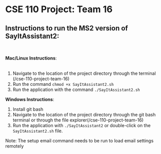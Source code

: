 # CSE 110 Project: Team 16

## Instructions to run the MS2 version of SayItAssistant2:
<br>

**Mac/Linux Instructions**: <br><br>
1. Navigate to the location of the project directory through the terminal (/cse-110-project-team-16) <br>
2. Run the command `chmod +x SayItAssistant2.sh` <br>
3. Run the application with the command `./SayItAssistant2.sh` <br>

**Windows Instructions**: <br>

1. Install git bash
2. Navigate to the location of the project directory through the git bash terminal or through the file explorer(/cse-110-project-team-16) <br>
3. Run the application with `./SayItAssistant2` or double-click on the `SayItAssistant2.sh` file.

Note: The setup email command needs to be run to load email settings remotely